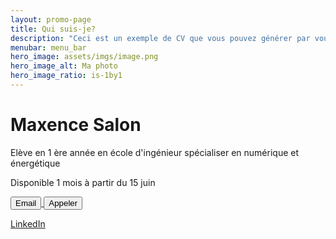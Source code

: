 ```yaml
---
layout: promo-page
title: Qui suis-je?
description: "Ceci est un exemple de CV que vous pouvez générer par vous-même"
menubar: menu_bar
hero_image: assets/imgs/image.png
hero_image_alt: Ma photo
hero_image_ratio: is-1by1
---
```


# Maxence Salon 
Elève en 1 ère année en école d'ingénieur spécialiser en numérique et énergétique 


Disponible 1 mois à partir du 15 juin 
<!-- Lien pour envoyer un email -->
<a href="mailto:naytesalon@gmail.com">
    <button>Email</button>
</a>

<!-- Lien pour appeler -->
<a href="tel:+33620501310">
    <button>Appeler</button>
</a>


[LinkedIn](https://www.linkedin.com/in/Maxence.Salon)

